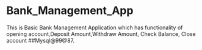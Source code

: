 # Bank_Management_App
This is Basic Bank Management Application which has functionality of opening account,Deposit Amount,Withdraw Amount, Check Balance, Close account ##Mysql@99@87.
